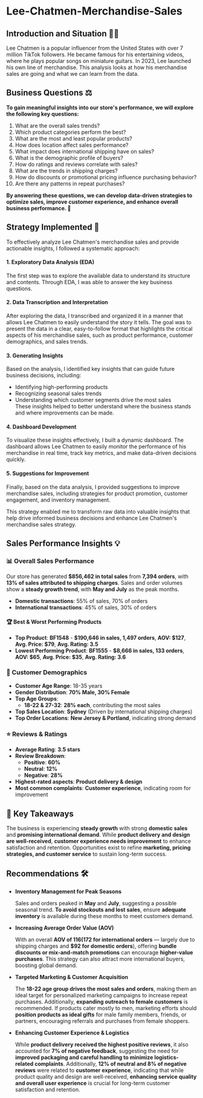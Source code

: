 # Lee-Chatmen-Merchandise-Sales

## Introduction and Situation 📝🔎
Lee Chatmen is a popular influencer from the United States with over 7 million TikTok followers. He became famous for his entertaining videos, where he plays popular songs on miniature guitars. In 2023, Lee launched his own line of merchandise. This analysis looks at how his merchandise sales are going and what we can learn from the data.

## Business Questions ⚖️

**To gain meaningful insights into our store's performance, we will explore the following key questions:**  

1. What are the overall sales trends?  
2. Which product categories perform the best?  
3. What are the most and least popular products?  
4. How does location affect sales performance?  
5. What impact does international shipping have on sales?  
6. What is the demographic profile of buyers?  
7. How do ratings and reviews correlate with sales?  
8. What are the trends in shipping charges?  
9. How do discounts or promotional pricing influence purchasing behavior?  
10. Are there any patterns in repeat purchases?  

**By answering these questions, we can develop **data-driven strategies** to optimize sales, improve customer experience, and enhance overall business performance. 🚀**

## Strategy Implemented 🎯 

To effectively analyze Lee Chatmen's merchandise sales and provide actionable insights, I followed a systematic approach:

#### 1. **Exploratory Data Analysis (EDA)**  
   The first step was to explore the available data to understand its structure and contents. Through EDA, I was able to answer the key business questions. 

#### 2. **Data Transcription and Interpretation**  
   After exploring the data, I transcribed and organized it in a manner that allows Lee Chatmen to easily understand the story it tells. The goal was to present the data in a clear, easy-to-follow format that highlights the critical aspects of his merchandise sales, such as product performance, customer demographics, and sales trends.

#### 3. **Generating Insights**  
   Based on the analysis, I identified key insights that can guide future business decisions, including:  
   - Identifying high-performing products  
   - Recognizing seasonal sales trends  
   - Understanding which customer segments drive the most sales  
   These insights helped to better understand where the business stands and where improvements can be made.

#### 4. **Dashboard Development**  
   To visualize these insights effectively, I built a dynamic dashboard. The dashboard allows Lee Chatmen to easily monitor the performance of his merchandise in real time, track key metrics, and make data-driven decisions quickly.

#### 5. **Suggestions for Improvement**  
   Finally, based on the data analysis, I provided suggestions to improve merchandise sales, including strategies for product promotion, customer engagement, and inventory management.

This strategy enabled me to transform raw data into valuable insights that help drive informed business decisions and enhance Lee Chatmen's merchandise sales strategy.  


## Sales Performance Insights 💡

### 📊 Overall Sales Performance  
Our store has generated **$856,462 in total sales** from **7,394 orders**, with **13% of sales attributed to shipping charges**. Sales and order volumes show a **steady growth trend**, with **May and July** as the peak months.  

- **Domestic transactions**: 55% of sales, 70% of orders  
- **International transactions**: 45% of sales, 30% of orders  

#### 🏆 Best & Worst Performing Products  
- **Top Product**: **BF1548** - **$190,646 in sales, 1,497 orders**, **AOV: $127**, **Avg. Price: $79**, **Avg. Rating: 3.5**  
- **Lowest Performing Product**: **BF1555** - **$8,666 in sales, 133 orders**, **AOV: $65**, **Avg. Price: $35**, **Avg. Rating: 3.6**  

### 👥 Customer Demographics  
- **Customer Age Range**: 18-35 years  
- **Gender Distribution**: **70% Male, 30% Female**  
- **Top Age Groups**:  
  - **18-22 & 27-32**: **28% each**, contributing the most sales  
- **Top Sales Location**: **Sydney** (Driven by international shipping charges)  
- **Top Order Locations**: **New Jersey & Portland**, indicating strong demand  

### ⭐ Reviews & Ratings  
- **Average Rating**: **3.5 stars**  
- **Review Breakdown**:  
  - **Positive**: **60%**  
  - **Neutral**: **12%**  
  - **Negative**: **28%**  
- **Highest-rated aspects**: **Product delivery & design**  
- **Most common complaints**: **Customer experience**, indicating room for improvement  

## 🔑 Key Takeaways  
The business is experiencing **steady growth** with strong **domestic sales** and **promising international demand**. While **product delivery and design are well-received**, **customer experience needs improvement** to enhance satisfaction and retention. Opportunities exist to refine **marketing, pricing strategies, and customer service** to sustain long-term success.  


## Recommendations 🛠️
- **Inventory Management for Peak Seasons** 


  Sales and orders peaked in **May** and **July**, suggesting a possible seasonal trend. **To avoid stockouts and lost sales**, ensure **adequate inventory** is available during these months to meet customers demand.

- **Increasing Average Order Value (AOV)**


  With an overall **AOV of $116 ($172 for international orders** — largely due to shipping charges and **$92 for domestic orders**), offering **bundle discounts or mix-and-match promotions** can encourage **higher-value purchases**. This strategy can also attract more international buyers, boosting global demand.

- **Targeted Marketing & Customer Acquisition**


  The **18-22 age group drives the most sales and orders**, making them an ideal target for personalized marketing campaigns to increase repeat purchases. Additionally, **expanding outreach to female customers** is recommended. If products cater mostly to men, marketing efforts should **position products as ideal gifts** for male family members, friends, or partners, encouraging referrals and purchases from female shoppers.

- **Enhancing Customer Experience & Logistics**


  While **product delivery received the highest positive reviews**, it also accounted for **7% of negative feedback**, suggesting the need for **improved packaging and careful handling to minimize logistics-related complaints**. Additionally, **12% of neutral and 8% of negative reviews** were related to **customer experience**, indicating that while product quality and design are well-received, **enhancing service quality and overall user experience** is crucial for long-term customer satisfaction and retention.
